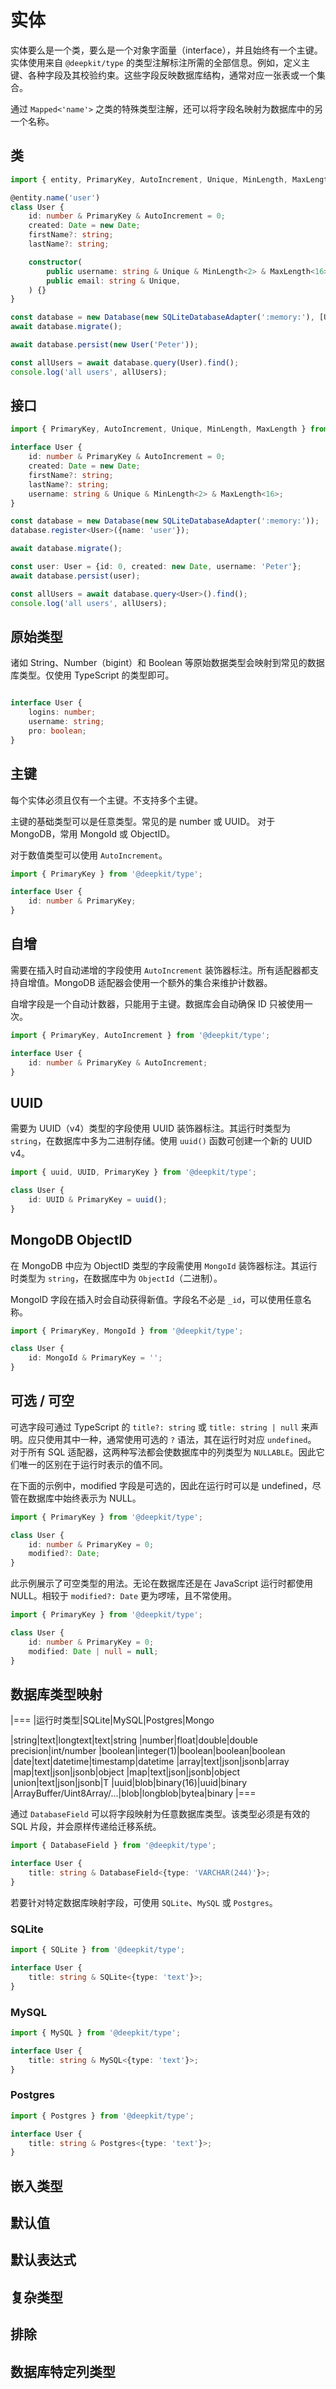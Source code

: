 # 实体

实体要么是一个类，要么是一个对象字面量（interface），并且始终有一个主键。
实体使用来自 `@deepkit/type` 的类型注解标注所需的全部信息。例如，定义主键、各种字段及其校验约束。这些字段反映数据库结构，通常对应一张表或一个集合。

通过 `Mapped<'name'>` 之类的特殊类型注解，还可以将字段名映射为数据库中的另一个名称。

## 类

```typescript
import { entity, PrimaryKey, AutoIncrement, Unique, MinLength, MaxLength } from '@deepkit/type';

@entity.name('user')
class User {
    id: number & PrimaryKey & AutoIncrement = 0;
    created: Date = new Date;
    firstName?: string;
    lastName?: string;

    constructor(
        public username: string & Unique & MinLength<2> & MaxLength<16>,
        public email: string & Unique,
    ) {}
}

const database = new Database(new SQLiteDatabaseAdapter(':memory:'), [User]);
await database.migrate();

await database.persist(new User('Peter'));

const allUsers = await database.query(User).find();
console.log('all users', allUsers);
```

## 接口

```typescript
import { PrimaryKey, AutoIncrement, Unique, MinLength, MaxLength } from '@deepkit/type';

interface User {
    id: number & PrimaryKey & AutoIncrement = 0;
    created: Date = new Date;
    firstName?: string;
    lastName?: string;
    username: string & Unique & MinLength<2> & MaxLength<16>;
}

const database = new Database(new SQLiteDatabaseAdapter(':memory:'));
database.register<User>({name: 'user'});

await database.migrate();

const user: User = {id: 0, created: new Date, username: 'Peter'};
await database.persist(user);

const allUsers = await database.query<User>().find();
console.log('all users', allUsers);
```

## 原始类型

诸如 String、Number（bigint）和 Boolean 等原始数据类型会映射到常见的数据库类型。仅使用 TypeScript 的类型即可。

```typescript

interface User {
    logins: number;
    username: string;
    pro: boolean;
}
```

## 主键

每个实体必须且仅有一个主键。不支持多个主键。

主键的基础类型可以是任意类型。常见的是 number 或 UUID。
对于 MongoDB，常用 MongoId 或 ObjectID。

对于数值类型可以使用 `AutoIncrement`。

```typescript
import { PrimaryKey } from '@deepkit/type';

interface User {
    id: number & PrimaryKey;
}
```

## 自增

需要在插入时自动递增的字段使用 `AutoIncrement` 装饰器标注。所有适配器都支持自增值。MongoDB 适配器会使用一个额外的集合来维护计数器。

自增字段是一个自动计数器，只能用于主键。数据库会自动确保 ID 只被使用一次。

```typescript
import { PrimaryKey, AutoIncrement } from '@deepkit/type';

interface User {
    id: number & PrimaryKey & AutoIncrement;
}
```

## UUID

需要为 UUID（v4）类型的字段使用 UUID 装饰器标注。其运行时类型为 `string`，在数据库中多为二进制存储。使用 `uuid()` 函数可创建一个新的 UUID v4。

```typescript
import { uuid, UUID, PrimaryKey } from '@deepkit/type';

class User {
    id: UUID & PrimaryKey = uuid();
}
```

## MongoDB ObjectID

在 MongoDB 中应为 ObjectID 类型的字段需使用 `MongoId` 装饰器标注。其运行时类型为 `string`，在数据库中为 `ObjectId`（二进制）。

MongoID 字段在插入时会自动获得新值。字段名不必是 `_id`，可以使用任意名称。

```typescript
import { PrimaryKey, MongoId } from '@deepkit/type';

class User {
    id: MongoId & PrimaryKey = '';
}
```

## 可选 / 可空

可选字段可通过 TypeScript 的 `title?: string` 或 `title: string | null` 来声明。应只使用其中一种，通常使用可选的 `?` 语法，其在运行时对应 `undefined`。
对于所有 SQL 适配器，这两种写法都会使数据库中的列类型为 `NULLABLE`。因此它们唯一的区别在于运行时表示的值不同。

在下面的示例中，modified 字段是可选的，因此在运行时可以是 undefined，尽管在数据库中始终表示为 NULL。

```typescript
import { PrimaryKey } from '@deepkit/type';

class User {
    id: number & PrimaryKey = 0;
    modified?: Date;
}
```

此示例展示了可空类型的用法。无论在数据库还是在 JavaScript 运行时都使用 NULL。相较于 `modified?: Date` 更为啰嗦，且不常使用。

```typescript
import { PrimaryKey } from '@deepkit/type';

class User {
    id: number & PrimaryKey = 0;
    modified: Date | null = null;
}
```

## 数据库类型映射

|===
|运行时类型|SQLite|MySQL|Postgres|Mongo

|string|text|longtext|text|string
|number|float|double|double precision|int/number
|boolean|integer(1)|boolean|boolean|boolean
|date|text|datetime|timestamp|datetime
|array|text|json|jsonb|array
|map|text|json|jsonb|object
|map|text|json|jsonb|object
|union|text|json|jsonb|T
|uuid|blob|binary(16)|uuid|binary
|ArrayBuffer/Uint8Array/...|blob|longblob|bytea|binary
|===

通过 `DatabaseField` 可以将字段映射为任意数据库类型。该类型必须是有效的 SQL 片段，并会原样传递给迁移系统。

```typescript
import { DatabaseField } from '@deepkit/type';

interface User {
    title: string & DatabaseField<{type: 'VARCHAR(244)'}>;
}
```

若要针对特定数据库映射字段，可使用 `SQLite`、`MySQL` 或 `Postgres`。

### SQLite

```typescript
import { SQLite } from '@deepkit/type';

interface User {
    title: string & SQLite<{type: 'text'}>;
}
```

### MySQL

```typescript
import { MySQL } from '@deepkit/type';

interface User {
    title: string & MySQL<{type: 'text'}>;
}
```

### Postgres

```typescript
import { Postgres } from '@deepkit/type';

interface User {
    title: string & Postgres<{type: 'text'}>;
}
```

## 嵌入类型

## 默认值

## 默认表达式

## 复杂类型

## 排除

## 数据库特定列类型